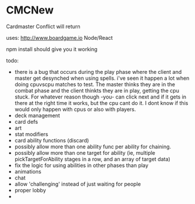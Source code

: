 # CMCNew

Cardmaster Conflict will return

uses:
http://www.boardgame.io
Node/React

npm install should give you it working

todo:

- there is a bug that occurs during the play phase where the client and master get desynched when using spells. i've seen it happen a lot when doing cpuvscpu matches to test. The master thinks they are in the combat phase and the client thinkts they are in play, getting the cpu stuck. For whatever reason though -you- can click next and if it gets in there at the right time it works, but the cpu cant do it. I dont know if this would only happen with cpus or also with players.
- deck management
- card defs
- art
- stat modifiers
- card ability functions (discard)
- possibly allow more than one ability func per ability for chaining.
- possibly allow more than one target for ability (ie, multiple pickTargetForAbility stages in a row, and an array of target data)
- fix the logic for using abilities in other phases than play
- animations
- chat
- allow 'challenging' instead of just waiting for people
- proper lobby
-

